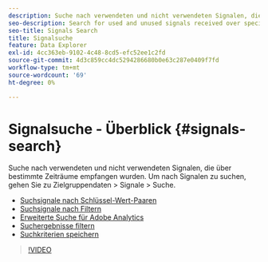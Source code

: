 ```yaml
---
description: Suche nach verwendeten und nicht verwendeten Signalen, die über bestimmte Zeiträume empfangen wurden. Um nach Signalen zu suchen, gehen Sie zu Zielgruppendaten > Signale > Suche.
seo-description: Search for used and unused signals received over specific periods of time. To search for signals, go to Audience Data > Signals > Search.
seo-title: Signals Search
title: Signalsuche
feature: Data Explorer
exl-id: 4cc363eb-9102-4c48-8cd5-efc52ee1c2fd
source-git-commit: 4d3c859cc4dc5294286680b0e63c287e0409f7fd
workflow-type: tm+mt
source-wordcount: '69'
ht-degree: 0%

---
```


# Signalsuche - Überblick {#signals-search}

Suche nach verwendeten und nicht verwendeten Signalen, die über bestimmte Zeiträume empfangen wurden. Um nach Signalen zu suchen, gehen Sie zu Zielgruppendaten > Signale > Suche.

* [Suchsignale nach Schlüssel-Wert-Paaren](/help/using/features/data-explorer/data-explorer-signals-search/data-explorer-search-pairs.md)
* [Suchsignale nach Filtern](/help/using/features/data-explorer/data-explorer-signals-search/data-explorer-search-filters.md)
* [Erweiterte Suche für Adobe Analytics](/help/using/features/data-explorer/data-explorer-signals-search/data-explorer-search-analytics.md)
* [Suchergebnisse filtern](/help/using/features/data-explorer/data-explorer-signals-search/data-explorer-filter-results.md)
* [Suchkriterien speichern](/help/using/features/data-explorer/data-explorer-signals-search/data-explorer-save-search.md)

>[!VIDEO](https://video.tv.adobe.com/v/25148/)
